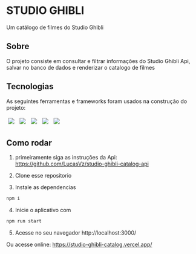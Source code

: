 # STUDIO GHIBLI

Um catálogo de filmes do Studio Ghibli

## Sobre

O projeto consiste em consultar e filtrar informações do Studio Ghibli Api, salvar no banco de dados e renderizar o catalogo de filmes

## Tecnologias

As seguintes ferramentas e frameworks foram usados na construção do projeto:

<p>
  <img style='margin: 5px;' src='https://img.shields.io/badge/React-20232A?style=for-the-badge&logo=react&logoColor=61DAFB'>
  <img style='margin: 5px;' src='https://img.shields.io/badge/HTML-239120?style=for-the-badge&logo=html5&logoColor=white'>
  <img style='margin: 5px;' src="https://img.shields.io/badge/CSS-239120?&style=for-the-badge&logo=css3&logoColor=white"/>
  <img style='margin: 5px;' src="https://img.shields.io/badge/styled--components-DB7093?style=for-the-badge&logo=styled-components&logoColor=white"/>
  <img style='margin: 5px;' src="https://img.shields.io/badge/React_Router-CA4245?style=for-the-badge&logo=react-router&logoColor=white"/>
</p>

## Como rodar

1. primeiramente siga as instruções da Api: https://github.com/LucasVz/studio-ghibli-catalog-api

2. Clone esse repositorio

3. Instale as dependencias

```bash
npm i

```

4. Inicie o aplicativo com

```bash
npm run start
```

5. Acesse no seu navegador http://localhost:3000/

Ou acesse online: https://studio-ghibli-catalog.vercel.app/
